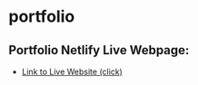 # portfolio


## Portfolio Netlify Live Webpage:
   - <a href="https://creative-cranachan-072404.netlify.app/">Link to Live Website (click) </a>
